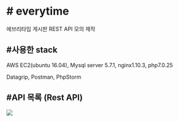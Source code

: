 <h1># everytime</h1>
에브리타임 게시판 REST API 모의 제작

<h2>#사용한 stack</h2>
<p>AWS EC2(ubuntu 16.04), Mysql server 5.7.1, nginx1.10.3, php7.0.25 </p>
Datagrip, Postman, PhpStorm
<br>
<h2>#API 목록 (Rest API)</h2>
<div>
<img src="https://user-images.githubusercontent.com/26200629/89754992-d2c44e80-db18-11ea-8518-7985be451fd5.png"/>
</div>
